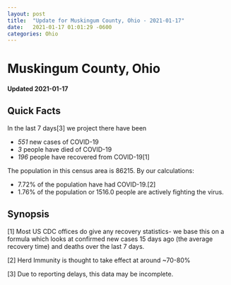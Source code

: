```yaml
---
layout: post
title:  "Update for Muskingum County, Ohio - 2021-01-17"
date:   2021-01-17 01:01:29 -0600
categories: Ohio
---
```


# Muskingum County, Ohio
#### Updated 2021-01-17

## Quick Facts

In the last 7 days[3] we project there have been
- *551* new cases of COVID-19
- *3* people have died of COVID-19
- *196* people have recovered from COVID-19[1]

The population in this census area is 86215. By our calculations:
- 7.72% of the population have had COVID-19.[2]
- 1.76% of the population or 1516.0 people are actively fighting the virus.

## Synopsis




[1] Most US CDC offices do give any recovery statistics- we base this on a formula which looks at confirmed new cases
15 days ago (the average recovery time) and deaths over the last 7 days.

[2] Herd Immunity is thought to take effect at around ~70-80%

[3] Due to reporting delays, this data may be incomplete.
 
    